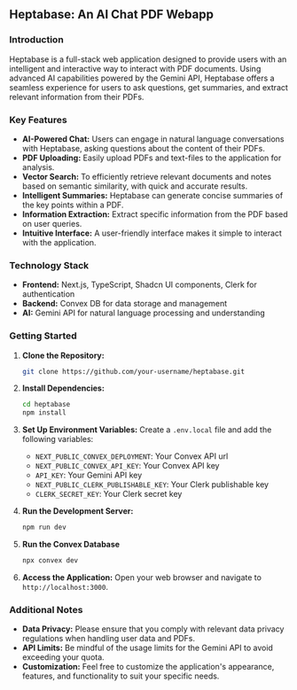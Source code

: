 ## Heptabase: An AI Chat PDF Webapp

### Introduction

Heptabase is a full-stack web application designed to provide users with an intelligent and interactive way to interact with PDF documents. Using advanced AI capabilities powered by the Gemini API, Heptabase offers a seamless experience for users to ask questions, get summaries, and extract relevant information from their PDFs.

### Key Features

- **AI-Powered Chat:** Users can engage in natural language conversations with Heptabase, asking questions about the content of their PDFs.
- **PDF Uploading:** Easily upload PDFs and text-files to the application for analysis.
- **Vector Search:** To efficiently retrieve relevant documents and notes based on semantic similarity, with quick and accurate results.
- **Intelligent Summaries:** Heptabase can generate concise summaries of the key points within a PDF.
- **Information Extraction:** Extract specific information from the PDF based on user queries.
- **Intuitive Interface:** A user-friendly interface makes it simple to interact with the application.

### Technology Stack

- **Frontend:** Next.js, TypeScript, Shadcn UI components, Clerk for authentication
- **Backend:** Convex DB for data storage and management
- **AI:** Gemini API for natural language processing and understanding

### Getting Started

1. **Clone the Repository:**
   ```bash
   git clone https://github.com/your-username/heptabase.git
   ```
2. **Install Dependencies:**
   ```bash
   cd heptabase
   npm install
   ```
3. **Set Up Environment Variables:**
   Create a `.env.local` file and add the following variables:

   - `NEXT_PUBLIC_CONVEX_DEPLOYMENT`: Your Convex API url
   - `NEXT_PUBLIC_CONVEX_API_KEY`: Your Convex API key
   - `API_KEY`: Your Gemini API key
   - `NEXT_PUBLIC_CLERK_PUBLISHABLE_KEY`: Your Clerk publishable key
   - `CLERK_SECRET_KEY`: Your Clerk secret key

4. **Run the Development Server:**

   ```bash
   npm run dev
   ```

5. **Run the Convex Database**

   ```bash
   npx convex dev
   ```

6. **Access the Application:**
   Open your web browser and navigate to `http://localhost:3000`.

### Additional Notes

- **Data Privacy:** Please ensure that you comply with relevant data privacy regulations when handling user data and PDFs.
- **API Limits:** Be mindful of the usage limits for the Gemini API to avoid exceeding your quota.
- **Customization:** Feel free to customize the application's appearance, features, and functionality to suit your specific needs.
